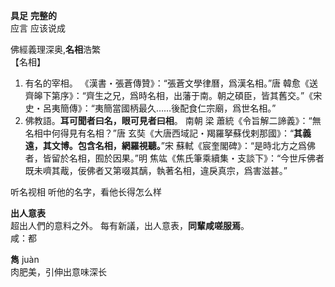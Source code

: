**具足**  **完整的**   
应言  应该说成  


佛經義理深奥,**名相**浩繁  
【名相】
1. 有名的宰相。
《漢書・張蒼傳贊》：“張蒼文學律曆，爲漢名相。”唐 韓愈《送齊皞下第序》：“齊生之兄，爲時名相，出藩于南。朝之碩臣，皆其舊交。”《宋史・呂夷簡傳》：“夷簡當國柄最久……後配食仁宗廟，爲世名相。”
2. 佛教語。**耳可聞者曰名，眼可見者曰相**。
南朝 梁 蕭統《令旨解二諦義》：“無名相中何得見有名相？”唐 玄奘《大唐西域記・羯羅拏蘇伐剌那國》：“**其義遠，其文博。包含名相，網羅視聽。**”宋 蘇軾《宸奎閣碑》：“是時北方之爲佛者，皆留於名相，囿於因果。”明 焦竑《焦氏筆乘續集・支談下》：“今世斥佛者既未嚌其胾，佞佛者又第啜其醨，執著名相，違戾真宗，爲害滋甚。”


听名视相  听他的名字，看他长得怎么样  



**出人意表**  
超出人們的意料之外。 
每有新議，出人意表，**同輩咸嗟服焉**。  
咸：都    

**雋**  juàn  
肉肥美，引伸出意味深长   
